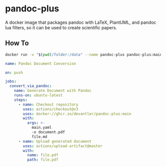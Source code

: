 # pandoc-plus

A docker image that packages pandoc with LaTeX, PlantUML, and pandoc lua filters, so it can be used to create scientific papers.

## How To

```bash
docker run -v "$(pwd)/folder:/data" --name pandoc-plus pandoc-plus:main -d main.yaml -o outfile.pdf
```

```yaml
name: Pandoc Document Conversion

on: push

jobs:
  convert_via_pandoc:
    name: Generate Document with Pandoc
    runs-on: ubuntu-latest
    steps:
      - name: Checkout repository
        uses: actions/checkout@v3
        uses: docker://ghcr.io/devantler/pandoc-plus:main
        with: 
          args: >-
            main.yaml 
            -o document.pdf
            file.md
      - name: Upload generated document
        uses: actions/upload-artifact@master
        with:
          name: file.pdf
          path: file.pdf
```
